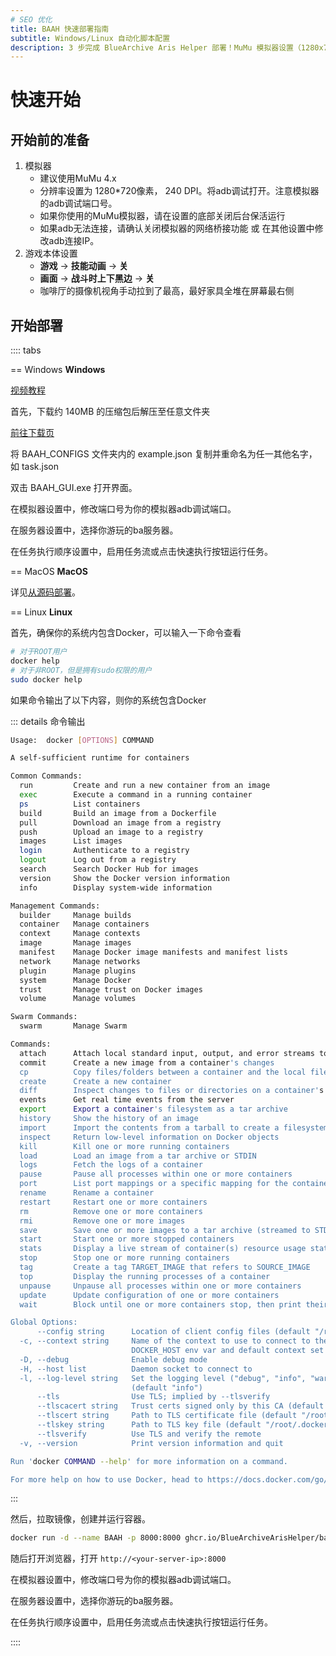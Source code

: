 ```yaml
---
# SEO 优化
title: BAAH 快速部署指南
subtitle: Windows/Linux 自动化脚本配置
description: 3 步完成 BlueArchive Aris Helper 部署！MuMu 模拟器设置（1280x720/240 DPI），Windows 解压即用 + GUI 配置，Linux Docker 一键运行，支持定时任务自动化。
---
```


# 快速开始

## 开始前的准备

1. 模拟器
   - 建议使用MuMu 4.x
   - 分辨率设置为 1280*720像素， 240 DPI。将adb调试打开。注意模拟器的adb调试端口号。
   - 如果你使用的MuMu模拟器，请在设置的底部关闭后台保活运行
   - 如果adb无法连接，请确认关闭模拟器的网络桥接功能 或 在其他设置中修改adb连接IP。
2. 游戏本体设置
    - **游戏** -> **技能动画** -> **关**
    - **画面** -> **战斗时上下黑边** -> **关**
    - 咖啡厅的摄像机视角手动拉到了最高，最好家具全堆在屏幕最右侧

## 开始部署

:::: tabs

== Windows
**Windows**

[视频教程](https://www.bilibili.com/video/BV1ZxfGYSEVr)

首先，下载约 140MB 的压缩包后解压至任意文件夹

[前往下载页](/download)

将 BAAH_CONFIGS 文件夹内的 example.json 复制并重命名为任一其他名字，如 task.json

双击 BAAH_GUI.exe 打开界面。

在模拟器设置中，修改端口号为你的模拟器adb调试端口。

在服务器设置中，选择你游玩的ba服务器。

在任务执行顺序设置中，启用任务流或点击快速执行按钮运行任务。


== MacOS
**MacOS**

详见[从源码部署](../docs/source-code.md)。

== Linux
**Linux**

首先，确保你的系统内包含Docker，可以输入一下命令查看

``` bash
# 对于ROOT用户
docker help
# 对于非ROOT，但是拥有sudo权限的用户
sudo docker help
```

如果命令输出了以下内容，则你的系统包含Docker

::: details 命令输出
``` bash
Usage:  docker [OPTIONS] COMMAND

A self-sufficient runtime for containers

Common Commands:
  run         Create and run a new container from an image
  exec        Execute a command in a running container
  ps          List containers
  build       Build an image from a Dockerfile
  pull        Download an image from a registry
  push        Upload an image to a registry
  images      List images
  login       Authenticate to a registry
  logout      Log out from a registry
  search      Search Docker Hub for images
  version     Show the Docker version information
  info        Display system-wide information

Management Commands:
  builder     Manage builds
  container   Manage containers
  context     Manage contexts
  image       Manage images
  manifest    Manage Docker image manifests and manifest lists
  network     Manage networks
  plugin      Manage plugins
  system      Manage Docker
  trust       Manage trust on Docker images
  volume      Manage volumes

Swarm Commands:
  swarm       Manage Swarm

Commands:
  attach      Attach local standard input, output, and error streams to a running container
  commit      Create a new image from a container's changes
  cp          Copy files/folders between a container and the local filesystem
  create      Create a new container
  diff        Inspect changes to files or directories on a container's filesystem
  events      Get real time events from the server
  export      Export a container's filesystem as a tar archive
  history     Show the history of an image
  import      Import the contents from a tarball to create a filesystem image
  inspect     Return low-level information on Docker objects
  kill        Kill one or more running containers
  load        Load an image from a tar archive or STDIN
  logs        Fetch the logs of a container
  pause       Pause all processes within one or more containers
  port        List port mappings or a specific mapping for the container
  rename      Rename a container
  restart     Restart one or more containers
  rm          Remove one or more containers
  rmi         Remove one or more images
  save        Save one or more images to a tar archive (streamed to STDOUT by default)
  start       Start one or more stopped containers
  stats       Display a live stream of container(s) resource usage statistics
  stop        Stop one or more running containers
  tag         Create a tag TARGET_IMAGE that refers to SOURCE_IMAGE
  top         Display the running processes of a container
  unpause     Unpause all processes within one or more containers
  update      Update configuration of one or more containers
  wait        Block until one or more containers stop, then print their exit codes

Global Options:
      --config string      Location of client config files (default "/root/.docker")
  -c, --context string     Name of the context to use to connect to the daemon (overrides
                           DOCKER_HOST env var and default context set with "docker context use")
  -D, --debug              Enable debug mode
  -H, --host list          Daemon socket to connect to
  -l, --log-level string   Set the logging level ("debug", "info", "warn", "error", "fatal")
                           (default "info")
      --tls                Use TLS; implied by --tlsverify
      --tlscacert string   Trust certs signed only by this CA (default "/root/.docker/ca.pem")
      --tlscert string     Path to TLS certificate file (default "/root/.docker/cert.pem")
      --tlskey string      Path to TLS key file (default "/root/.docker/key.pem")
      --tlsverify          Use TLS and verify the remote
  -v, --version            Print version information and quit

Run 'docker COMMAND --help' for more information on a command.

For more help on how to use Docker, head to https://docs.docker.com/go/guides/
```
:::

然后，拉取镜像，创建并运行容器。

``` bash
docker run -d --name BAAH -p 8000:8000 ghcr.io/BlueArchiveArisHelper/baah:latest
```

随后打开浏览器，打开 `http://<your-server-ip>:8000`

在模拟器设置中，修改端口号为你的模拟器adb调试端口。

在服务器设置中，选择你游玩的ba服务器。

在任务执行顺序设置中，启用任务流或点击快速执行按钮运行任务。

::::